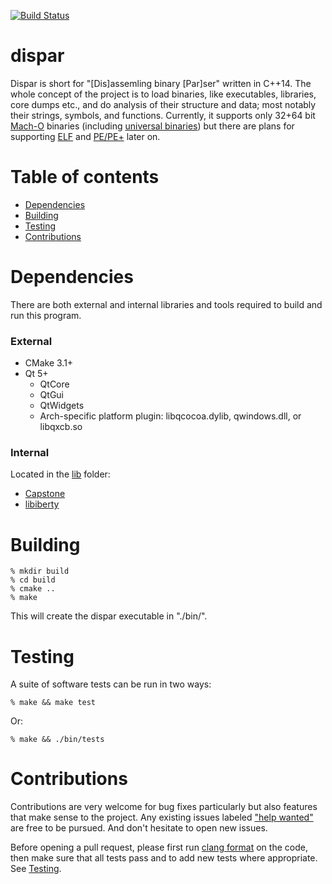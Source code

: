 [![Build Status](https://travis-ci.org/netromdk/dispar.svg?branch=master)](https://travis-ci.org/netromdk/dispar)

# dispar
Dispar is short for "[Dis]assemling binary [Par]ser" written in C++14. The whole concept of the project is to load binaries, like executables, libraries, core dumps etc., and do analysis of their structure and data; most notably their strings, symbols, and functions. Currently, it supports only 32+64 bit [Mach-O](https://en.wikipedia.org/wiki/Mach-O) binaries (including [universal binaries](https://en.wikipedia.org/wiki/Universal_binary)) but there are plans for supporting [ELF](https://en.wikipedia.org/wiki/Executable_and_Linkable_Format) and [PE/PE+](https://en.wikipedia.org/wiki/Portable_Executable) later on.

Table of contents
=================

* [Dependencies](#dependencies)
* [Building](#building)
* [Testing](#testing)
* [Contributions](#contributions)

Dependencies
============
There are both external and internal libraries and tools required to build and run this program.

### External
* CMake 3.1+
* Qt 5+
  * QtCore
  * QtGui
  * QtWidgets
  * Arch-specific platform plugin: libqcocoa.dylib, qwindows.dll, or libqxcb.so

### Internal
Located in the [lib](lib) folder:
* [Capstone](https://github.com/aquynh/capstone)
* [libiberty](https://github.com/gcc-mirror/gcc/tree/master/libiberty)

Building
========
```
% mkdir build
% cd build
% cmake ..
% make
```

This will create the dispar executable in "./bin/".

Testing
=======
A suite of software tests can be run in two ways:
```
% make && make test
```

Or:
```
% make && ./bin/tests
```

Contributions
=============
Contributions are very welcome for bug fixes particularly but also features that make sense to the project. Any existing issues labeled ["help wanted"](https://github.com/netromdk/dispar/labels/help%20wanted) are free to be pursued. And don't hesitate to open new issues.

Before opening a pull request, please first run [clang format](https://clang.llvm.org/docs/ClangFormat.html) on the code, then make sure that all tests pass and to add new tests where appropriate. See [Testing](#testing).
